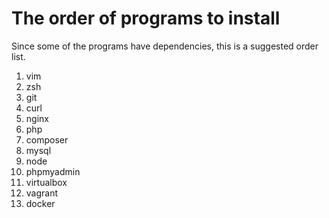 # The order of programs to install

Since some of the programs have dependencies, this is a suggested order list.

1. vim
1. zsh
1. git
1. curl
1. nginx
1. php
1. composer
1. mysql
1. node
1. phpmyadmin
1. virtualbox
1. vagrant
1. docker
